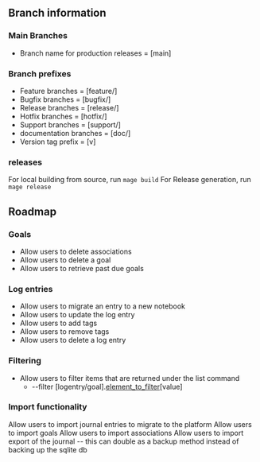 
## Branch information

### Main Branches
- Branch name for production releases = [main]
### Branch prefixes
- Feature branches = [feature/]
- Bugfix branches = [bugfix/]
- Release branches = [release/]
- Hotfix branches = [hotfix/]
- Support branches = [support/]
- documentation branches = [doc/]
- Version tag prefix = [v]

### releases
For local building from source, run `mage build` 
For Release generation, run `mage release` 

## Roadmap
### Goals
- Allow users to delete associations 
- Allow users to delete a goal
- Allow users to retrieve past due goals

### Log entries
- Allow users to migrate an entry to a new notebook
- Allow users to update the log entry 
- Allow users to add tags
- Allow users to remove tags
- Allow users to delete a log entry 
   
### Filtering
- Allow users to filter items that are returned under the list command
  - --filter [logentry/goal].[element_to_filter](>,<,=)[value]

### Import functionality
Allow users to import journal entries to migrate to the platform
Allow users to import goals
Allow users to import associations
Allow users to import export of the journal -- this can double as a backup method instead of backing up the sqlite db

